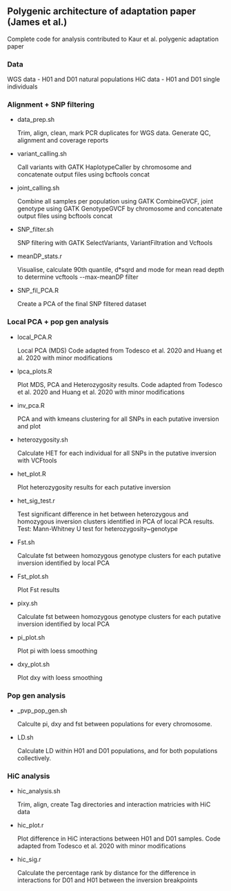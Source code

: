 ## Polygenic architecture of adaptation paper (James et al.)

Complete code for analysis contributed to Kaur et al. polygenic adaptation paper

### Data 

WGS data - H01 and D01 natural populations 
HiC data - H01 and D01 single individuals

### Alignment + SNP filtering 

- data_prep.sh 
    
    Trim, align, clean, mark PCR duplicates for WGS data. Generate QC, alignment and coverage reports 

- variant_calling.sh
    
    Call variants with GATK HaplotypeCaller by chromosome and concatenate output files using bcftools concat 

- joint_calling.sh
    
    Combine all samples per population using GATK CombineGVCF, joint genotype using GATK GenotypeGVCF by chromosome and concatenate output files using bcftools concat 

- SNP_filter.sh
    
    SNP filtering with GATK SelectVariants, VariantFiltration and Vcftools

- meanDP_stats.r 
    
    Visualise, calculate 90th quantile, d*sqrd and mode for mean read depth to determine vcftools --max-meanDP filter 

- SNP_fil_PCA.R
    
    Create a PCA of the final SNP filtered dataset 

### Local PCA + pop gen analysis 

- local_PCA.R

    Local PCA (MDS) Code adapted from Todesco et al. 2020 and Huang et al. 2020 with minor modifications

- lpca_plots.R

    Plot MDS, PCA and Heterozygosity results. Code adapted from Todesco et al. 2020 and Huang et al. 2020 with minor modifications

- inv_pca.R

    PCA and with kmeans clustering for all SNPs in each putative inversion and plot 

- heterozygosity.sh

    Calculate HET for each individual for all SNPs in the putative inversion with VCFtools 

- het_plot.R

    Plot heterozygosity results for each putative inversion 

- het_sig_test.r

    Test significant difference in het between heterozygous and homozygous inversion clusters identified in PCA of local PCA results. Test: Mann-Whitney U test for heterozygosity~genotype

- Fst.sh

    Calculate fst between homozygous genotype clusters for each putative inversion identified by local PCA

- Fst_plot.sh

    Plot Fst results 

- pixy.sh

    Calculate fst between homozygous genotype clusters for each putative inversion identified by local PCA

- pi_plot.sh

    Plot pi with loess smoothing 

 - dxy_plot.sh

    Plot dxy with loess smoothing    

### Pop gen analysis 

- _pvp_pop_gen.sh 

    Calculte pi, dxy and fst between populations for every chromosome.

- LD.sh

    Calculate LD within H01 and D01 populations, and for both populations collectively. 


### HiC analysis 

- hic_analysis.sh

    Trim, align, create Tag directories and interaction matricies with HiC data 

- hic_plot.r

    Plot difference in HiC interactions between H01 and D01 samples. Code adapted from Todesco et al. 2020 with minor modifications

- hic_sig.r 

    Calculate the percentage rank by distance for the difference in interactions for D01 and H01 between the inversion breakpoints

